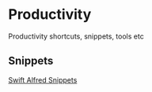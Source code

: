 # Productivity
Productivity shortcuts, snippets, tools etc

## Snippets
[Swift Alfred Snippets](https://github.com/candostdagdeviren/Productivity/blob/master/Swift.alfredsnippets)
